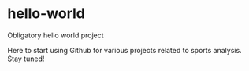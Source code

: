 # hello-world
Obligatory hello world project

Here to start using Github for various projects related to sports analysis. Stay tuned!
